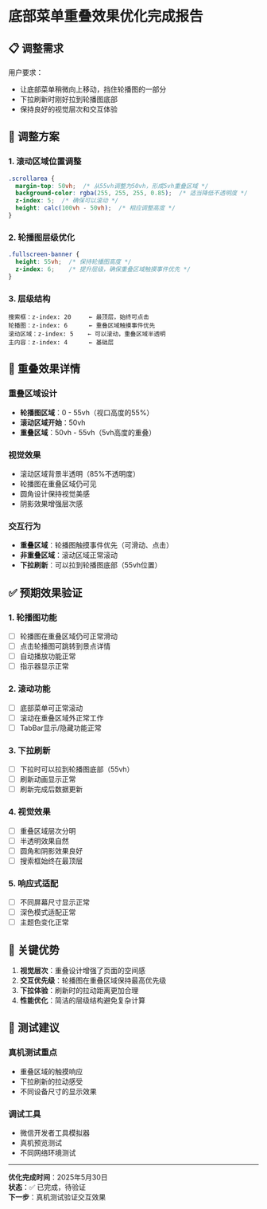 # 底部菜单重叠效果优化完成报告

## 📋 调整需求
用户要求：
- 让底部菜单稍微向上移动，挡住轮播图的一部分
- 下拉刷新时刚好拉到轮播图底部
- 保持良好的视觉层次和交互体验

## 🔧 调整方案

### 1. 滚动区域位置调整
```css
.scrollarea {
  margin-top: 50vh;  /* 从55vh调整为50vh，形成5vh重叠区域 */
  background-color: rgba(255, 255, 255, 0.85);  /* 适当降低不透明度 */
  z-index: 5;  /* 确保可以滚动 */
  height: calc(100vh - 50vh);  /* 相应调整高度 */
}
```

### 2. 轮播图层级优化
```css
.fullscreen-banner {
  height: 55vh;  /* 保持轮播图高度 */
  z-index: 6;    /* 提升层级，确保重叠区域触摸事件优先 */
}
```

### 3. 层级结构
```
搜索框：z-index: 20     ← 最顶层，始终可点击
轮播图：z-index: 6      ← 重叠区域触摸事件优先
滚动区域：z-index: 5    ← 可以滚动，重叠区域半透明
主内容：z-index: 4      ← 基础层
```

## 📐 重叠效果详情

### 重叠区域设计
- **轮播图区域**：0 - 55vh（视口高度的55%）
- **滚动区域开始**：50vh
- **重叠区域**：50vh - 55vh（5vh高度的重叠）

### 视觉效果
- 滚动区域背景半透明（85%不透明度）
- 轮播图在重叠区域仍可见
- 圆角设计保持视觉美感
- 阴影效果增强层次感

### 交互行为
- **重叠区域**：轮播图触摸事件优先（可滑动、点击）
- **非重叠区域**：滚动区域正常滚动
- **下拉刷新**：可以拉到轮播图底部（55vh位置）

## ✅ 预期效果验证

### 1. 轮播图功能
- [ ] 轮播图在重叠区域仍可正常滑动
- [ ] 点击轮播图可跳转到景点详情
- [ ] 自动播放功能正常
- [ ] 指示器显示正常

### 2. 滚动功能
- [ ] 底部菜单可正常滚动
- [ ] 滚动在重叠区域外正常工作
- [ ] TabBar显示/隐藏功能正常

### 3. 下拉刷新
- [ ] 下拉时可以拉到轮播图底部（55vh）
- [ ] 刷新动画显示正常
- [ ] 刷新完成后数据更新

### 4. 视觉效果
- [ ] 重叠区域层次分明
- [ ] 半透明效果自然
- [ ] 圆角和阴影效果良好
- [ ] 搜索框始终在最顶层

### 5. 响应式适配
- [ ] 不同屏幕尺寸显示正常
- [ ] 深色模式适配正常
- [ ] 主题色变化正常

## 🎯 关键优势

1. **视觉层次**：重叠设计增强了页面的空间感
2. **交互优先级**：轮播图在重叠区域保持最高优先级
3. **下拉体验**：刷新时的拉动距离更加合理
4. **性能优化**：简洁的层级结构避免复杂计算

## 📱 测试建议

### 真机测试重点
- 重叠区域的触摸响应
- 下拉刷新的拉动感受
- 不同设备尺寸的显示效果

### 调试工具
- 微信开发者工具模拟器
- 真机预览测试
- 不同网络环境测试

---
**优化完成时间**：2025年5月30日  
**状态**：✅ 已完成，待验证  
**下一步**：真机测试验证交互效果
